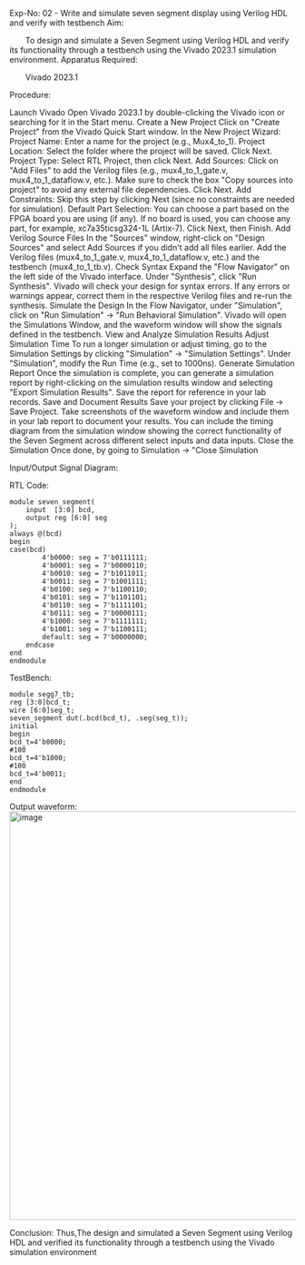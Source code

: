 Exp-No: 02 - Write and simulate seven segment display using Verilog HDL and verify with testbench
Aim:

  To design and simulate a Seven Segment using Verilog HDL and verify its functionality through a testbench using the Vivado 2023.1 simulation environment.
Apparatus Required:

  Vivado 2023.1

Procedure:


Launch Vivado Open Vivado 2023.1 by double-clicking the Vivado icon or searching for it in the Start menu.
Create a New Project Click on "Create Project" from the Vivado Quick Start window. In the New Project Wizard: Project Name: Enter a name for the project (e.g., Mux4_to_1). Project Location: Select the folder where the project will be saved. Click Next. Project Type: Select RTL Project, then click Next. Add Sources: Click on "Add Files" to add the Verilog files (e.g., mux4_to_1_gate.v, mux4_to_1_dataflow.v, etc.). Make sure to check the box "Copy sources into project" to avoid any external file dependencies. Click Next. Add Constraints: Skip this step by clicking Next (since no constraints are needed for simulation). Default Part Selection: You can choose a part based on the FPGA board you are using (if any). If no board is used, you can choose any part, for example, xc7a35ticsg324-1L (Artix-7). Click Next, then Finish.
Add Verilog Source Files In the "Sources" window, right-click on "Design Sources" and select Add Sources if you didn't add all files earlier. Add the Verilog files (mux4_to_1_gate.v, mux4_to_1_dataflow.v, etc.) and the testbench (mux4_to_1_tb.v).
Check Syntax Expand the "Flow Navigator" on the left side of the Vivado interface. Under "Synthesis", click "Run Synthesis". Vivado will check your design for syntax errors. If any errors or warnings appear, correct them in the respective Verilog files and re-run the synthesis.
Simulate the Design In the Flow Navigator, under "Simulation", click on "Run Simulation" → "Run Behavioral Simulation". Vivado will open the Simulations Window, and the waveform window will show the signals defined in the testbench.
View and Analyze Simulation Results 
Adjust Simulation Time To run a longer simulation or adjust timing, go to the Simulation Settings by clicking "Simulation" → "Simulation Settings". Under "Simulation", modify the Run Time (e.g., set to 1000ns).
Generate Simulation Report Once the simulation is complete, you can generate a simulation report by right-clicking on the simulation results window and selecting "Export Simulation Results". Save the report for reference in your lab records.
Save and Document Results Save your project by clicking File → Save Project. Take screenshots of the waveform window and include them in your lab report to document your results. You can include the timing diagram from the simulation window showing the correct functionality of the Seven Segment across different select inputs and data inputs.
Close the Simulation Once done, by going to Simulation → "Close Simulation

Input/Output Signal Diagram:

RTL Code:
```
module seven_segment(
    input  [3:0] bcd,       
    output reg [6:0] seg      
);
always @(bcd)
begin
case(bcd)
        4'b0000: seg = 7'b0111111; 
        4'b0001: seg = 7'b0000110; 
        4'b0010: seg = 7'b1011011; 
        4'b0011: seg = 7'b1001111; 
        4'b0100: seg = 7'b1100110; 
        4'b0101: seg = 7'b1101101; 
        4'b0110: seg = 7'b1111101; 
        4'b0111: seg = 7'b0000111; 
        4'b1000: seg = 7'b1111111; 
        4'b1001: seg = 7'b1100111; 
        default: seg = 7'b0000000; 
    endcase
end
endmodule
```
TestBench:
```
module segg7_tb;
reg [3:0]bcd_t;
wire [6:0]seg_t;
seven_segment dut(.bcd(bcd_t), .seg(seg_t));
initial
begin
bcd_t=4'b0000;
#100
bcd_t=4'b1000;
#100
bcd_t=4'b0011;
end
endmodule
```
Output waveform:
<img width="1280" height="720" alt="image" src="https://github.com/user-attachments/assets/857b80eb-7783-432e-8f17-5b19d0cc1ce9" />


Conclusion:
Thus,The design and simulated a Seven Segment using Verilog HDL and verified its functionality through a testbench using the Vivado simulation environment
